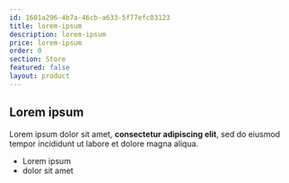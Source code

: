 ```yaml
---
id: 1601a296-4b7a-46cb-a633-5f77efc03123
title: lorem-ipsum
description: lorem-ipsum
price: lorem-ipsum
order: 0
section: Store
featured: false
layout: product
---
```

## Lorem ipsum

Lorem ipsum dolor sit amet, **consectetur adipiscing elit**, sed do eiusmod tempor incididunt ut labore et dolore magna aliqua.

- Lorem ipsum
- dolor sit amet
